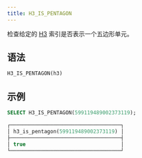 ```yaml
---
title: H3_IS_PENTAGON
---
```


检查给定的 [H3](https://eng.uber.com/h3/) 索引是否表示一个五边形单元。

## 语法

```sql
H3_IS_PENTAGON(h3)
```

## 示例

```sql
SELECT H3_IS_PENTAGON(599119489002373119);

┌────────────────────────────────────┐
│ h3_is_pentagon(599119489002373119) │
├────────────────────────────────────┤
│ true                               │
└────────────────────────────────────┘
```